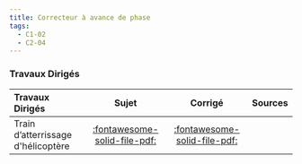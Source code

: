 ```yaml
---
title: Correcteur à avance de phase 
tags:
  - C1-02
  - C2-04
---
```




### Travaux Dirigés 
 
| Travaux Dirigés | Sujet | Corrigé | Sources  | 
| :-------------- | :---: | :-----: | :------: | 
| Train d’atterrissage d'hélicoptère | [:fontawesome-solid-file-pdf:](https://xpessoles-cpge.fr/pdf/Cy_03_01_TD_AP_01_TrainHelico_Sujet.pdf) | [:fontawesome-solid-file-pdf:](https://xpessoles-cpge.fr/pdf/Cy_03_01_TD_AP_01_TrainHelico_Corrige.pdf) | | Système d’ouverture et de fermeture de portes de tramway | [:fontawesome-solid-file-pdf:](https://xpessoles-cpge.fr/pdf/Cy_03_01_TD_AP_02_PorteTramway_Sujet.pdf) | [:fontawesome-regular-file-pdf:](https://xpessoles-cpge.fr/pdf/Cy_03_01_TD_AP_02_PorteTramway_Corrige.pdf) | [:material-github:](https://github.com/xpessoles/PSI_Cy_03_ConceptionCommande/tree/main/Chapitre_01_Correction/Cy_03_01_TD_AP_02_PorteTramway) | 



